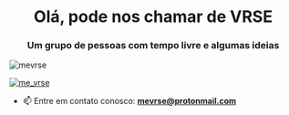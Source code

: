 <h1 align="center">Olá, pode nos chamar de VRSE</h1>
<h3 align="center">Um grupo de pessoas com tempo livre e algumas ideias</h3>

<p align="left"> <img src="https://komarev.com/ghpvc/?username=mevrse&label=Profile%20views&color=0e75b6&style=flat" alt="mevrse" /> </p>

<p align="left"> <a href="https://x.com/me_vrse" target="blank"><img src="https://img.shields.io/twitter/follow/me_vrse?logo=twitter&style=for-the-badge" alt="me_vrse" /></a> </p>

- 📫 Entre em contato conosco: **mevrse@protonmail.com**
